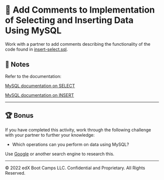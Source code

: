 # 📐 Add Comments to Implementation of Selecting and Inserting Data Using MySQL

Work with a partner to add comments describing the functionality of the code found in [insert-select.sql](Unsolved/db/insert-select.sql).

## 📝 Notes

Refer to the documentation:

[MySQL documentation on SELECT](https://dev.mysql.com/doc/refman/8.0/en/select.html)

[MySQL documentation on INSERT](https://dev.mysql.com/doc/refman/8.0/en/insert.html)

---

## 🏆 Bonus

If you have completed this activity, work through the following challenge with your partner to further your knowledge:

* Which operations can you perform on data using MySQL?

Use [Google](https://www.google.com) or another search engine to research this.

---
© 2022 edX Boot Camps LLC. Confidential and Proprietary. All Rights Reserved.
